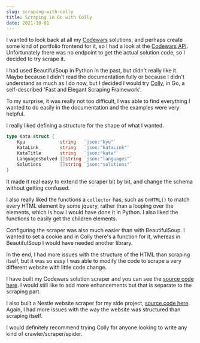 ```yaml
---
slug: scraping-with-colly
title: Scraping in Go with Colly
date: 2021-10-01
---
```


I wanted to look back at all my [Codewars](https://www.codewars.com/) solutions, and perhaps create some kind of portfolio frontend for it, so I had a look at the [Codewars API](https://dev.codewars.com/). Unfortunately there was no endpoint to get the actual solution code, so I decided to try scrape it.

I had used BeautifulSoup in Python in the past, but didn't really like it. Maybe because I didn't read the documentation fully or because I didn't understand as much as I do now, but I decided I would try [Colly](http://go-colly.org/), in Go, a self-described 'Fast and Elegant Scraping Framework'.

To my surprise, it was really not too difficult, I was able to find everything I wanted to do easily in the documentation and the examples were very helpful.

I really liked defining a structure for the shape of what I wanted.

```go
type Kata struct {
    Kyu             string   `json:"kyu"`
    KataLink        string   `json:"kataLink"`
    KataTitle       string   `json:"kata"`
    LanguagesSolved []string `json:"languages"`
    Solutions       []string `json:"solutions"`
}
```

It made it real easy to extend the scraper bit by bit, and change the schema without getting confused.

I also really liked the functions a `collector` has, such as `OnHTML()` to match every HTML element by some jquery, rather than a looping over the elements, which is how I would have done it in Python. I also liked the functions to easily get the children elements.

Configuring the scraper was also much easier than with BeautifulSoup. I wanted to set a cookie and in Colly there's a function for it, whereas in BeautifulSoup I would have needed another library.

In the end, I had more issues with the structure of the HTML than scraping itself, but it was so easy I was able to modify the code to scrape a very different website with little code change.

I have built my Codewars solution scraper and you can see the [source code here](https://github.com/yzAlvin/Codewars-Solution-Scraper). I would still like to add more enhancements but that is separate to the scraping part.

I also built a Nestle website scraper for my side project, [source code here](https://github.com/yzAlvin/nestle-proj/tree/master/scraper). Again, I had more issues with the way the website was structured than scraping itself.

I would definitely recommend trying Colly for anyone looking to write any kind of crawler/scraper/spider.
